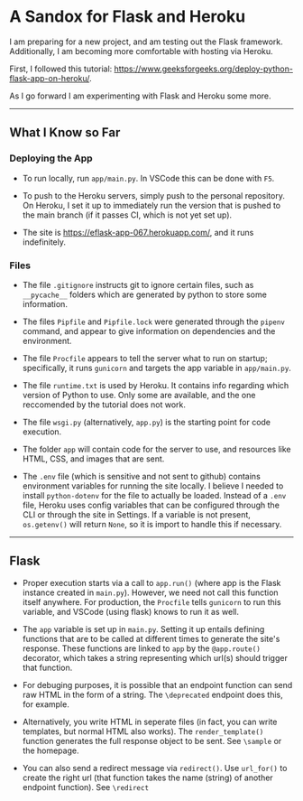 
# A Sandox for Flask and Heroku

I am preparing for a new project, and am testing out the Flask framework.
Additionally, I am becoming more comfortable with hosting via Heroku.

First, I followed this tutorial: 
https://www.geeksforgeeks.org/deploy-python-flask-app-on-heroku/.

As I go forward I am experimenting with Flask and Heroku some more.

---

## What I Know so Far

### Deploying the App

- To run locally, run `app/main.py`. In VSCode this can be done with `F5`.

- To push to the Heroku servers, simply push to the personal repository. On
  Heroku, I set it up to immediately run the version that is pushed to the main
  branch (if it passes CI, which is not yet set up).

- The site is https://eflask-app-067.herokuapp.com/, and it runs indefinitely.

### Files

- The file `.gitignore` instructs git to ignore certain files, such as 
  `__pycache__` folders which are generated by python to store some information.

- The files `Pipfile` and `Pipfile.lock` were generated through the `pipenv` 
  command, and appear to give information on dependencies and the environment.

- The file `Procfile` appears to tell the server what to run on startup; 
  specifically, it runs `gunicorn` and targets the app variable in 
  `app/main.py`.

- The file `runtime.txt` is used by Heroku. It contains info regarding which
  version of Python to use. Only some are available, and the one reccomended by
  the tutorial does not work.

- The file `wsgi.py` (alternatively, `app.py`) is the starting point for code 
  execution.

- The folder `app` will contain code for the server to use, and resources like 
  HTML, CSS, and images that are sent.

- The `.env` file (which is sensitive and not sent to github) contains 
  environment variables for running the site locally. I believe I needed to 
  install `python-dotenv` for the file to actually be loaded. Instead of a 
  `.env` file, Heroku uses config variables that can be configured through the 
  CLI or through the site in Settings. If a variable is not present, 
  `os.getenv()` will return `None`, so it is import to handle this if necessary.

---

## Flask

- Proper execution starts via a call to `app.run()` (where app is the Flask 
  instance created in `main.py`). However, we need not call this function itself
  anywhere. For production, the `Procfile` tells `gunicorn` to run this 
  variable, and VSCode (using flask) knows to run it as well.

- The `app` variable is set up in `main.py`. Setting it up entails defining 
  functions that are to be called at different times to generate the site's
  response. These functions are linked to `app` by the `@app.route()` decorator,
  which takes a string representing which url(s) should trigger that function.

- For debuging purposes, it is possible that an endpoint function can send raw
  HTML in the form of a string. The `\deprecated` endpoint does this, for 
  example.

- Alternatively, you write HTML in seperate files (in fact, you can write 
  templates, but normal HTML also works). The `render_template()` function 
  generates the full response object to be sent. See `\sample` or the homepage.

- You can also send a redirect message via `redirect()`. Use `url_for()` to 
  create the right url (that function takes the name (string) of another 
  endpoint function). See `\redirect`
